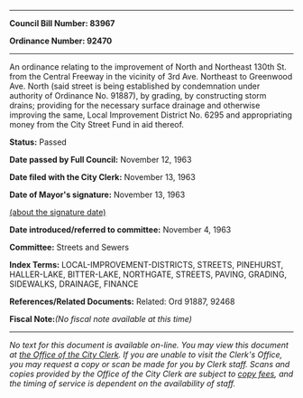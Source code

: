 

********

**Council Bill Number: 83967**
   
**Ordinance Number: 92470**
********

 An ordinance relating to the improvement of North and Northeast 130th St. from the Central Freeway in the vicinity of 3rd Ave. Northeast to Greenwood Ave. North (said street is being established by condemnation under authority of Ordinance No. 91887), by grading, by constructing storm drains; providing for the necessary surface drainage and otherwise improving the same, Local Improvement District No. 6295 and appropriating money from the City Street Fund in aid thereof.

**Status:** Passed
   
**Date passed by Full Council:** November 12, 1963
   
**Date filed with the City Clerk:** November 13, 1963
   
**Date of Mayor's signature:** November 13, 1963
   
[(about the signature date)](/~public/approvaldate.htm)
   
   
   
**Date introduced/referred to committee:** November 4, 1963
   
**Committee:** Streets and Sewers
   
   
**Index Terms:** LOCAL-IMPROVEMENT-DISTRICTS, STREETS, PINEHURST, HALLER-LAKE, BITTER-LAKE, NORTHGATE, STREETS, PAVING, GRADING, SIDEWALKS, DRAINAGE, FINANCE

**References/Related Documents:** Related: Ord 91887, 92468

**Fiscal Note:**_(No fiscal note available at this time)_
********

_No text for this document is available on-line. You may view this document at [the Office of the City Clerk](http://www.seattle.gov/leg/clerk/contactUs.htm). If you are unable to visit the Clerk's Office, you may request a copy or scan be made for you by Clerk staff. Scans and copies provided by the Office of the City Clerk are subject to [copy fees](http://clerk.seattle.gov/~public/clerkfees.htm), and the timing of service is dependent on the availability of staff._

